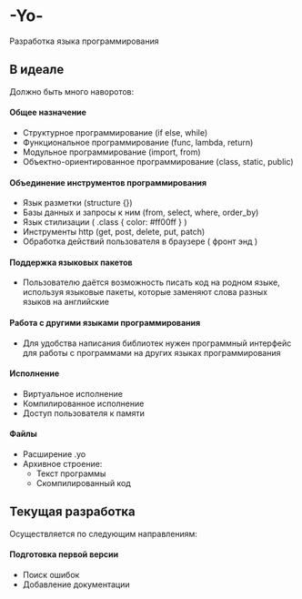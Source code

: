 # -Yo-
Разработка языка программирования

## В идеале
Должно быть много наворотов:

#### Общее назначение
* Структурное программирование (if else, while)
* Функциональное программирование (func, lambda, return)
* Модульное программирование (import, from)
* Объектно-ориентированное программирование (class, static, public)
#### Объединение инструментов программирования
* Язык разметки (structure {})
* Базы данных и запросы к ним (from, select, where, order_by)
* Язык стилизации ( .class { color: #ff00ff } )
* Инструменты http (get, post, delete, put, patch)
* Обработка действий пользователя в браузере ( фронт энд )
#### Поддержка языковых пакетов
* Пользователю даётся возможность писать код на родном языке, 
используя языковые пакеты, которые заменяют слова
разных языков на английские
#### Работа с другими языками программирования
* Для удобства написания библиотек нужен программный интерфейс для 
работы с программами на других языках программирования
#### Исполнение
* Виртуальное исполнение
* Компилированное исполнение
* Доступ пользователя к памяти
#### Файлы
* Расширение .yo
* Архивное строение:
   * Текст программы
   * Скомпилированный код

## Текущая разработка 
Осуществляется по следующим направлениям:

#### Подготовка первой версии
* Поиск ошибок
* Добавление документации